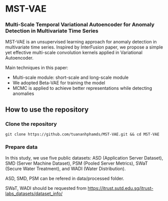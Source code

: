 # MST-VAE
### Multi-Scale Temporal Variational Autoencoder for Anomaly Detection in Multivariate Time Series

MST-VAE is an unsupervised learning approach for anomaly detection in multivariate time series. Inspired by InterFusion paper, we propose a simple yet effective multi-scale convolution kernels applied in Variational Autoencoder. 

Main techniques in this paper:
- Multi-scale module: short-scale and long-scale module
- We adopted Beta-VAE for training the model
- MCMC is applied to achieve better representations while detecting anomalies

## How to use the repository
### Clone the repository
<pre><code>git clone https://github.com/tuananhphamds/MST-VAE.git && cd MST-VAE
</code></pre>

### Prepare data
In this study, we use five public datasets: ASD (Application Server Dataset), SMD (Server Machine Dataset), PSM (Pooled Server Metrics), SWaT (Secure Water Treatment), and WADI (Water Distribution).

ASD, SMD, PSM can be refered in data/processed folder.

SWaT, WADI should be requested from https://itrust.sutd.edu.sg/itrust-labs_datasets/dataset_info/
